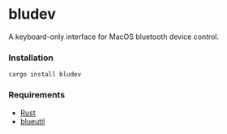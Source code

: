 # bludev

A keyboard-only interface for MacOS bluetooth device control.

### Installation
 
```
cargo install bludev
```

### Requirements

- [Rust](https://doc.rust-lang.org/cargo/getting-started/installation.html)
- [blueutil](https://formulae.brew.sh/formula/blueutil)

